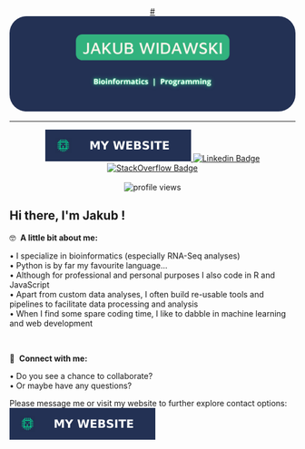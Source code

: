 <div align="center">
  <a href="https://www.jdwidawski.com/">
    #<img alt="Website Badge" src="./images/banner.png" style="border-radius: 30px;"/>  
  </a>
</div>

---

<div align="center">
  <a href="https://www.jdwidawski.com/">
    <img alt="Website Badge" src="./images/website_badge.svg"/>  
  </a>

  <a href="https://www.linkedin.com/in/jdwidawski/">
    <img alt="Linkedin Badge" src="https://img.shields.io/badge/-LinkedIn-0e76a8?style=for-the-badge&logo=Linkedin&logoColor=white" />
  </a>

  <a href="https://stackoverflow.com/users/12334415/jakub">
    <img alt="StackOverflow Badge" src="https://img.shields.io/badge/stack%20overflow-FE7A16?logo=stack-overflow&logoColor=white&style=for-the-badge" />
  </a>
  <br><br>
  <a>
   <img  alt="profile views" src="https://gpvc.arturio.dev/jdwidawski" /> 
  </a>
 </div> 
 
 
## Hi there, I'm Jakub !

:nerd_face: &nbsp;**A little bit about me:**

• I specialize in bioinformatics (especially RNA-Seq analyses)<br>
• Python is by far my favourite language...<br>
• Although for professional and personal purposes I also code in R and JavaScript<br>
• Apart from custom data analyses, I often build re-usable tools and pipelines to facilitate data processing and analysis<br>
• When I find some spare coding time, I like to dabble in machine learning and web development<br>


<br>

🔗 &nbsp;**Connect with me:**

• Do you see a chance to collaborate?<br>
• Or maybe have any questions?<br>

Please message me or visit my website to further explore contact options:&nbsp;&nbsp; <a href="https://www.jdwidawski.com/"><img alt="Website Badge" src="./images/website_badge.svg"/></a>


